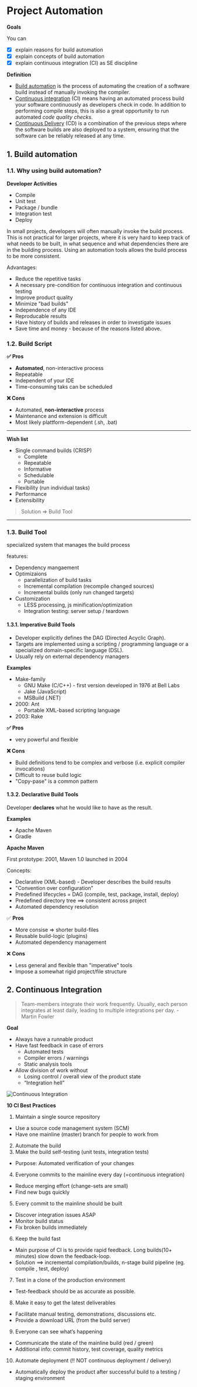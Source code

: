 # Project Automation

**Goals**

You can
- [x] explain reasons for build automation
- [x] explain concepts of build automation
- [x] explain continuous integration (CI) as SE discipline

**Definition**
- [Build automation](http://en.wikipedia.org/wiki/Build_automation) is the process of automating the creation of a software build instead of manually invoking the compiler.
- [Continuous integration](https://en.wikipedia.org/wiki/Continuous_integration) (CI) means having an automated process build your software continuously as developers check in code. In addition to performing compile steps, this is also a great opportunity to run automated *code quality checks*.
- [Continuous Delivery](https://en.wikipedia.org/wiki/Continuous_delivery) (CD) is a combination of the previous steps where the software builds are also deployed to a system, ensuring that the software can be reliably released at any time.


## 1. Build automation

### 1.1. Why using build automation? 

**Developer Activities**
* Compile
* Unit test
* Package / bundle
* Integration test
* Deploy

In small projects, developers will often manually invoke the build process. This is not practical for larger projects, where it is very hard to keep track of what needs to be built, in what sequence and what dependencies there are in the building process. Using an automation tools allows the build process to be more consistent.

Advantages:
* Reduce the repetitive tasks
* A necessary pre-condition for continuous integration and continuous testing
* Improve product quality
* Minimize "bad builds"
* Independence of any IDE
* Reproducable results
* Have history of builds and releases in order to investigate issues
* Save time and money - because of the reasons listed above.

### 1.2. Build Script

**:white_check_mark: Pros**

* **Automated**, non-interactive process
* Repeatable
* Independent of your IDE
* Time-consuming taks can be scheduled

**:x: Cons**

* Automated, **non-interactive** process
* Maintenance and extension is difficult
* Most likely plattform-dependent (.sh, .bat)

---
**Wish list**
* Single command builds (CRISP)
  - Complete
  - Repeatable
  - Informative
  - Schedulable
  - Portable
* Flexibility (run individual tasks)
* Performance
* Extensibility

> Solution => Build Tool
---

### 1.3. Build Tool

specialized system that manages the build process

features:
* Dependency mangaement
* Optimizaions
  * parallelization of build tasks
  * Incremental compilation (recompile changed sources)
  * Incremental builds (only run changed targets)
* Customization
  * LESS processing, js minification/optimization
  * Integration testing: server setup / teardown

#### 1.3.1. Imperative Build Tools

* Developer explicitly defines the DAG (Directed Acyclic Graph). 
* Targets are implemented using a scripting / programming language or a specialized domain-specific language (DSL).
* Usually rely on external dependency managers

**Examples**
* Make-family
  - GNU Make (C/C++) - first version developed in 1976 at Bell Labs
  - Jake (JavaScript)
  - MSBuild (.NET)
* 2000: Ant
  - Portable XML-based scripting language
* 2003: Rake

**:white_check_mark: Pros**

* very powerful and flexible

**:x: Cons**

* Build definitions tend to be complex and verbose (i.e. explicit compiler invocations)
* Difficult to reuse build logic
* "Copy-pase" is a common pattern

#### 1.3.2. Declarative Build Tools

Developer **declares** what he would like to have as the result.

**Examples**
- Apache Maven
- Gradle

**Apache Maven**

First prototype: 2001, Maven 1.0 launched in 2004

Concepts:
* Declarative (XML-based) - Developer describes the build results
* "Convention over configuration"
* Predefined lifecycles = DAG (compile, test, package, install, deploy)
* Predefined directory tree ==> consistent across project
* Automated dependency resolution

:white_check_mark: **Pros**

* More consise => shorter build-files
* Reusable build-logic (plugins)
* Automated dependency management

:x: **Cons**

* Less general and flexible than "imperative" tools
* Impose a somewhat rigid project/file structure

## 2. Continuous Integration

> Team-members integrate their work frequently. Usually, each person integrates at least daily, leading to multiple integrations per day. - Martin Fowler

**Goal**
- Always have a runnable product
- Have fast feedback in case of errors
  - Automated tests
  - Compiler errors / warnings
  - Static analysis tools
- Allow division of work without
  - Losing control / overall view of the product state
  - “Integration hell”


![Continuous Integration](http://chercheurs.lille.inria.fr/demarey/pmwiki/images/ci-bigpicture.png)

**10 CI Best Practices**
1. Maintain a single source repository
  * Use a source code management system (SCM)
  * Have one mainline (master) branch for people to work from
2. Automate the build
3. Make the build self-testing (unit tests, integration tests)
  * Purpose: Automated verification of your changes
4. Everyone commits to the mainline every day (=continuous integration)
  * Reduce merging effort (change-sets are small)
  * Find new bugs quickly
5. Every commit to the mainline should be built
  * Discover integration issues ASAP
  * Monitor build status
  * Fix broken builds immediately
6. Keep the build fast
  * Main purpose of CI is to provide rapid feedback. Long builds(10+ minutes) slow down the feedback-loop.
  * Solution ==> incremental compilation/builds, n-stage build pipeline (eg. compile , test, deploy)
7. Test in a clone of the production environment
  * Test-feedback should be as accurate as possible.
8. Make it easy to get the latest deliverables
  * Facilitate manual testing, demonstrations, discussions etc.
  * Provide a download URL (from the build server)
9. Everyone can see what’s happening
  * Communicate the state of the mainline build (red / green)
  * Additional info: commit history, test coverage, quality metrics
10. Automate deployment (:bangbang: NOT continuous deployment / delivery)
  * Automatically deploy the product after successful build to a testing / staging environment